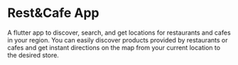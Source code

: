 # Rest&Cafe App

A flutter app to discover, search, and get locations for restaurants and cafes in your region. You can easily discover products provided by restaurants or cafes and get instant directions on the map from your current location to the desired store.
